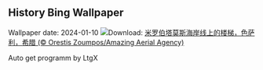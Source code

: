 ## History Bing Wallpaper
Wallpaper date: 2024-01-10
![](https://www.bing.com/th?id=OHR.MilopotamosStairs_ZH-CN8013521384_UHD.jpg&w=1000)Download: [米罗伯塔莫斯海岸线上的楼梯，色萨利，希腊 (© Orestis Zoumpos/Amazing Aerial Agency)](https://www.bing.com/th?id=OHR.MilopotamosStairs_ZH-CN8013521384_UHD.jpg)

Auto get programm by LtgX
